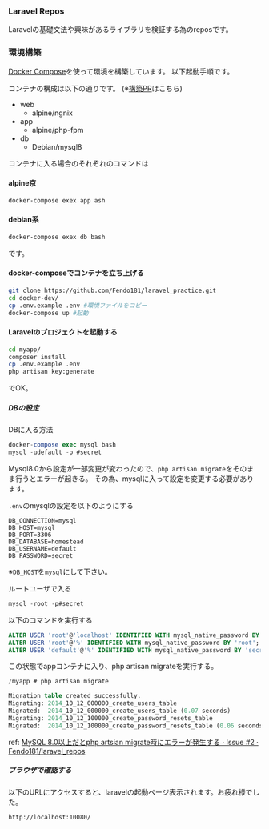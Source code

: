 ### Laravel Repos

Laravelの基礎文法や興味があるライブラリを検証する為のreposです。

### 環境構築

[Docker Compose](https://github.com/docker/compose)を使って環境を構築しています。
以下起動手順です。

コンテナの構成は以下の通りです。
(※[構築PR](https://github.com/Fendo181/laravel_practice/pull/18)はこちら)

- web
  - alpine/ngnix
- app
  - alpine/php-fpm
- db
  - Debian/mysql8
  

コンテナに入る場合のそれぞれのコマンドは

#### alpine京

```sh
docker-compose exex app ash
```

#### debian系

```sh
docker-compose exex db bash
```

です。

#### docker-composeでコンテナを立ち上げる

```bash
git clone https://github.com/Fendo181/laravel_practice.git
cd docker-dev/
cp .env.example .env #環境ファイルをコピー
docker-compose up #起動 
```

#### Laravelのプロジェクトを起動する

```bash
cd myapp/
composer install
cp .env.example .env
php artisan key:generate
```

でOK。

##### DBの設定

DBに入る方法

```sql
docker-compose exec mysql bash
mysql -udefault -p #secret
```

Mysql8.0から設定が一部変更が変わったので、`php artisan migrate`をそのまま行うとエラーが起きる。
その為、mysqlに入って設定を変更する必要があります。

`.env`のmysqlの設定を以下のようにする

```env
DB_CONNECTION=mysql
DB_HOST=mysql
DB_PORT=3306
DB_DATABASE=homestead
DB_USERNAME=default
DB_PASSWORD=secret
```
※`DB_HOST`を`mysql`にして下さい。

ルートユーザで入る

```sql
mysql -root -p#secret
```

以下のコマンドを実行する

```sql
ALTER USER 'root'@'localhost' IDENTIFIED WITH mysql_native_password BY 'secret';
ALTER USER 'root'@'%' IDENTIFIED WITH mysql_native_password BY 'root';
ALTER USER 'default'@'%' IDENTIFIED WITH mysql_native_password BY 'secret';
```

この状態でappコンテナに入り、php artisan migrateを実行する。

```sql
/myapp # php artisan migrate

Migration table created successfully.
Migrating: 2014_10_12_000000_create_users_table
Migrated:  2014_10_12_000000_create_users_table (0.07 seconds)
Migrating: 2014_10_12_100000_create_password_resets_table
Migrated:  2014_10_12_100000_create_password_resets_table (0.06 seconds)
```

ref: [MySQL 8.0以上だとphp artsian migrate時にエラーが発生する · Issue #2 · Fendo181/laravel_repos](https://github.com/Fendo181/laravel_repos/issues/2)

##### ブラウザで確認する

以下のURLにアクセスすると、laravelの起動ページ表示されます。お疲れ様でした。

`http://localhost:10080/`